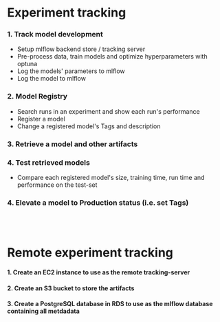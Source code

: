 # Experiment tracking

### 1. Track model development
- Setup mlflow backend store / tracking server
- Pre-process data, train models and optimize hyperparameters with optuna
- Log the models' parameters to mlflow
- Log the model to mlflow

### 2. Model Registry
- Search runs in an experiment and show each run's performance
- Register a model
- Change a registered model's Tags and description

### 3. Retrieve a model and other artifacts

### 4. Test retrieved models
- Compare each registered model's size, training time, run time and performance on the test-set

### 4. Elevate a model to Production status (i.e. set Tags)

<br><br>
# Remote experiment tracking
#### 1. Create an EC2 instance to use as the remote tracking-server
#### 2. Create an S3 bucket to store the artifacts
#### 3. Create a PostgreSQL database in RDS to use as the mlflow database containing all metdadata


